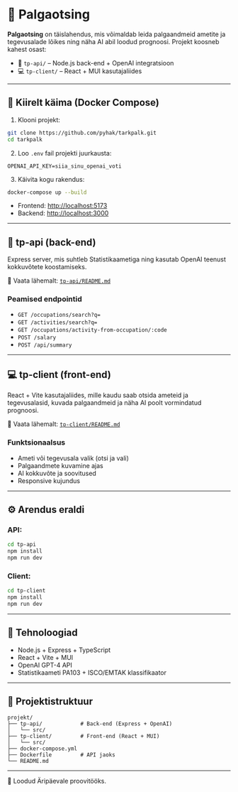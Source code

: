 # 💼 Palgaotsing

**Palgaotsing** on täislahendus, mis võimaldab leida palgaandmeid ametite ja tegevusalade lõikes ning näha AI abil loodud prognoosi. Projekt koosneb kahest osast:

- 🧠 `tp-api/` – Node.js back-end + OpenAI integratsioon
- 💻 `tp-client/` – React + MUI kasutajaliides

---

## 🚀 Kiirelt käima (Docker Compose)

1. Klooni projekt:
```bash
git clone https://github.com/pyhak/tarkpalk.git
cd tarkpalk
```

2. Loo `.env` fail projekti juurkausta:
```env
OPENAI_API_KEY=siia_sinu_openai_voti
```

3. Käivita kogu rakendus:
```bash
docker-compose up --build
```

- Frontend: [http://localhost:5173](http://localhost:5173)
- Backend: [http://localhost:3000](http://localhost:3000)

---

## 🧠 tp-api (back-end)

Express server, mis suhtleb Statistikaametiga ning kasutab OpenAI teenust kokkuvõtete koostamiseks.

📂 Vaata lähemalt: [`tp-api/README.md`](./tp-api/README.md)

### Peamised endpointid
- `GET /occupations/search?q=`
- `GET /activities/search?q=`
- `GET /occupations/activity-from-occupation/:code`
- `POST /salary`
- `POST /api/summary`

---

## 💻 tp-client (front-end)

React + Vite kasutajaliides, mille kaudu saab otsida ameteid ja tegevusalasid, kuvada palgaandmeid ja näha AI poolt vormindatud prognoosi.

📂 Vaata lähemalt: [`tp-client/README.md`](./tp-client/README.md)

### Funktsionaalsus
- Ameti või tegevusala valik (otsi ja vali)
- Palgaandmete kuvamine ajas
- AI kokkuvõte ja soovitused
- Responsive kujundus

---

## ⚙️ Arendus eraldi

### API:
```bash
cd tp-api
npm install
npm run dev
```

### Client:
```bash
cd tp-client
npm install
npm run dev
```

---

## 📌 Tehnoloogiad
- Node.js + Express + TypeScript
- React + Vite + MUI
- OpenAI GPT-4 API
- Statistikaameti PA103 + ISCO/EMTAK klassifikaator

---

## 📁 Projektistruktuur
```
projekt/
├── tp-api/            # Back-end (Express + OpenAI)
│   └── src/
├── tp-client/         # Front-end (React + MUI)
│   └── src/
├── docker-compose.yml
├── Dockerfile         # API jaoks
└── README.md
```

---

🎯 Loodud Äripäevale proovitööks.